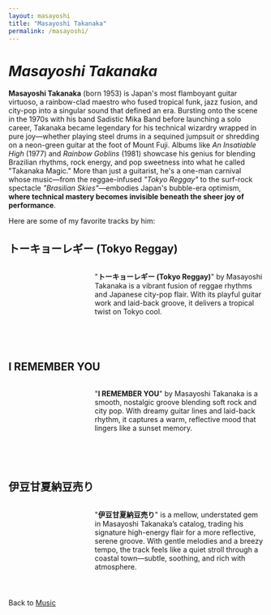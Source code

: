 ```yaml
---
layout: masayoshi
title: "Masayoshi Takanaka"
permalink: /masayoshi/
---
```


<style>
  /* Song section styling for responsive layout */
  .song-section {
    display: flex;
    align-items: flex-start;
    margin-bottom: 40px;
    gap: 20px;
  }

  .media-container {
    flex-shrink: 0;
  }

  .text-container {
    flex-grow: 1;
  }

  /* Responsive layout - stack on mobile */
  @media screen and (max-width: 768px) {
    .song-section {
      flex-direction: column;
      align-items: center;
    }

    .media-container {
      margin-bottom: 15px;
    }

    .text-container p {
      text-align: center;
    }
  }
</style>

# ***Masayoshi Takanaka***

**Masayoshi Takanaka** (born 1953) is Japan's most flamboyant guitar virtuoso, a rainbow-clad maestro who fused tropical funk, jazz fusion, and city-pop into a singular sound that defined an era. Bursting onto the scene in the 1970s with his band Sadistic Mika Band before launching a solo career, Takanaka became legendary for his technical wizardry wrapped in pure joy—whether playing steel drums in a sequined jumpsuit or shredding on a neon-green guitar at the foot of Mount Fuji. Albums like *An Insatiable High* (1977) and *Rainbow Goblins* (1981) showcase his genius for blending Brazilian rhythms, rock energy, and pop sweetness into what he called "Takanaka Magic." More than just a guitarist, he's a one-man carnival whose music—from the reggae-infused *"Tokyo Reggay"* to the surf-rock spectacle *"Brasilian Skies"*—embodies Japan's bubble-era optimism, **where technical mastery becomes invisible beneath the sheer joy of performance**.

Here are some of my favorite tracks by him:

## トーキョーレギー (Tokyo Reggay)

<div class="song-section">
  <div class="media-container">
    <script src="https://fast.wistia.com/player.js" async></script>
    <script src="https://fast.wistia.com/embed/f0vlj55jyc.js" async type="module"></script>
    <style>wistia-player[media-id='f0vlj55jyc']:not(:defined) { background: center / contain no-repeat url('https://fast.wistia.com/embed/medias/f0vlj55jyc/swatch'); display: block; filter: blur(5px); }</style>
    <wistia-player media-id="f0vlj55jyc" aspect="1.0" style="width: 150px;height: 150px;"></wistia-player>
  </div>
  <div class="text-container">
    <p>"<strong>トーキョーレギー (Tokyo Reggay)</strong>" by Masayoshi Takanaka is a vibrant fusion of reggae rhythms and Japanese city-pop flair. With its playful guitar work and laid-back groove, it delivers a tropical twist on Tokyo cool.</p>
  </div>
</div>

## I REMEMBER YOU

<div class="song-section">
  <div class="media-container">
    <script src="https://fast.wistia.com/player.js" async></script>
    <script src="https://fast.wistia.com/embed/ih0s4i03p8.js" async type="module"></script>
    <style>wistia-player[media-id='ih0s4i03p8']:not(:defined) { background: center / contain no-repeat url('https://fast.wistia.com/embed/medias/ih0s4i03p8/swatch'); display: block; filter: blur(5px); }</style>
    <wistia-player media-id="ih0s4i03p8" aspect="1.0" style="width: 150px;height: 150px;"></wistia-player>
  </div>
  <div class="text-container">
    <p>"<strong>I REMEMBER YOU</strong>" by Masayoshi Takanaka is a smooth, nostalgic groove blending soft rock and city pop. With dreamy guitar lines and laid-back rhythm, it captures a warm, reflective mood that lingers like a sunset memory.</p>
  </div>
</div>

## 伊豆甘夏納豆売り

<div class="song-section">
  <div class="media-container">
    <script src="https://fast.wistia.com/player.js" async></script>
    <script src="https://fast.wistia.com/embed/857kzsgtun.js" async type="module"></script>
    <style>wistia-player[media-id='857kzsgtun']:not(:defined) { background: center / contain no-repeat url('https://fast.wistia.com/embed/medias/857kzsgtun/swatch'); display: block; filter: blur(5px); }</style>
    <wistia-player media-id="857kzsgtun" aspect="1.0" style="width: 150px;height: 150px;"></wistia-player>
  </div>
  <div class="text-container">
    <p>"<strong>伊豆甘夏納豆売り</strong>" is a mellow, understated gem in Masayoshi Takanaka’s catalog, trading his signature high-energy flair for a more reflective, serene groove. With gentle melodies and a breezy tempo, the track feels like a quiet stroll through a coastal town—subtle, soothing, and rich with atmosphere.</p>
  </div>
</div>

Back to [Music](/music/)